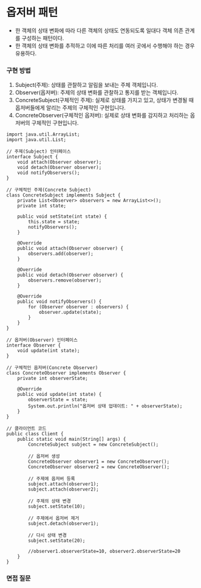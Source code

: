 # 옵저버 패턴

- 한 객체의 상태 변화에 따라 다른 객체의 상태도 연동되도록 일대다 객체 의존 관계를 구성하는 패턴이다.
- 한 객체의 상태 변화를 추적하고 이에 따른 처리를 여러 곳에서 수행해야 하는 경우 유용하다.

### 구현 방법
1. Subject(주제): 상태를 관찰하고 알림을 보내는 주체 객체입니다.
2. Observer(옵저버): 주제의 상태 변화를 관찰하고 통지를 받는 객체입니다.
3. ConcreteSubject(구체적인 주제): 실제로 상태를 가지고 있고, 상태가 변경될 때 옵저버들에게 알리는 주제의 구체적인 구현입니다.
4. ConcreteObserver(구체적인 옵저버): 실제로 상태 변화를 감지하고 처리하는 옵저버의 구체적인 구현입니다.

```
import java.util.ArrayList;
import java.util.List;

// 주제(Subject) 인터페이스
interface Subject {
    void attach(Observer observer);
    void detach(Observer observer);
    void notifyObservers();
}

// 구체적인 주제(Concrete Subject)
class ConcreteSubject implements Subject {
    private List<Observer> observers = new ArrayList<>();
    private int state;

    public void setState(int state) {
        this.state = state;
        notifyObservers();
    }

    @Override
    public void attach(Observer observer) {
        observers.add(observer);
    }

    @Override
    public void detach(Observer observer) {
        observers.remove(observer);
    }

    @Override
    public void notifyObservers() {
        for (Observer observer : observers) {
            observer.update(state);
        }
    }
}

// 옵저버(Observer) 인터페이스
interface Observer {
    void update(int state);
}

// 구체적인 옵저버(Concrete Observer)
class ConcreteObserver implements Observer {
    private int observerState;

    @Override
    public void update(int state) {
        observerState = state;
        System.out.println("옵저버 상태 업데이트: " + observerState);
    }
}

// 클라이언트 코드
public class Client {
    public static void main(String[] args) {
        ConcreteSubject subject = new ConcreteSubject();

        // 옵저버 생성
        ConcreteObserver observer1 = new ConcreteObserver();
        ConcreteObserver observer2 = new ConcreteObserver();

        // 주제에 옵저버 등록
        subject.attach(observer1);
        subject.attach(observer2);

        // 주제의 상태 변경
        subject.setState(10);

        // 주제에서 옵저버 제거
        subject.detach(observer1);

        // 다시 상태 변경
        subject.setState(20);
        
        //observer1.observerState=10, observer2.observerState=20
    }
}
```

### 면접 질문
